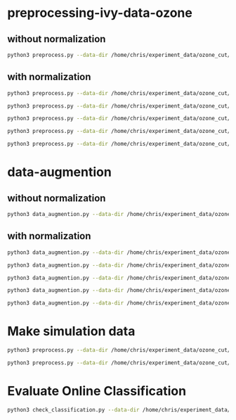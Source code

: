 # preprocessing-ivy-data-ozone

## without normalization
```bash
python3 preprocess.py --data-dir /home/chris/experiment_data/ozone_cut/ozone_cut/Exp44_Ivy2
```

## with normalization
```bash
python3 preprocess.py --data-dir /home/chris/experiment_data/ozone_cut/ozone_cut/Exp44_Ivy2 --normalization min-max
```

```bash
python3 preprocess.py --data-dir /home/chris/experiment_data/ozone_cut/ozone_cut/Exp44_Ivy2 --normalization adjusted-min-max
```

```bash
python3 preprocess.py --data-dir /home/chris/experiment_data/ozone_cut/ozone_cut/Exp44_Ivy2 --normalization min-max-chunk
```

```bash
python3 preprocess.py --data-dir /home/chris/experiment_data/ozone_cut/ozone_cut/Exp44_Ivy2 --normalization z-score-chunk
```

```bash
python3 preprocess.py --data-dir /home/chris/experiment_data/ozone_cut/ozone_cut/Exp44_Ivy2 --normalization z-score
```

# data-augmention

## without normalization
```bash
python3 data_augmention.py --data-dir /home/chris/experiment_data/ozone_cut/ozone_cut
```

## with normalization
```bash
python3 data_augmention.py --data-dir /home/chris/experiment_data/ozone_cut/ozone_cut --normalization min-max
```

```bash
python3 data_augmention.py --data-dir /home/chris/experiment_data/ozone_cut/ozone_cut --normalization adjusted-min-max
```

```bash
python3 data_augmention.py --data-dir /home/chris/experiment_data/ozone_cut/ozone_cut --normalization min-max-chunk
```

```bash
python3 data_augmention.py --data-dir /home/chris/experiment_data/ozone_cut/ozone_cut --normalization z-score-chunk
```

```bash
python3 data_augmention.py --data-dir /home/chris/experiment_data/ozone_cut/ozone_cut --normalization z-score
```

# Make simulation data

```bash
python3 preprocess.py --data-dir /home/chris/experiment_data/ozone_cut/ozone_cut/Exp44_Ivy2 --create-simulation-files 1
```

```bash
python3 preprocess.py --data-dir /home/chris/experiment_data/ozone_cut/ozone_cut/Exp45_Ivy4 --create-simulation-files 1
```

# Evaluate Online Classification
```bash
python3 check_classification.py --data-dir /home/chris/experiment_data/ozone_cut/ozone_cut/Exp48_ivy525 --prefix C1 --from-date "2025-03-29 14:45" --until-date "2025-03-30 22:00" --threshold 0.33 --normalization z-score
```